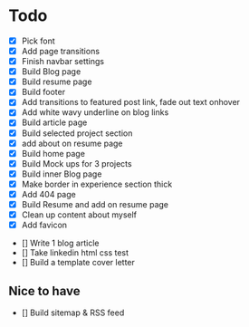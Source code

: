 # Todo
- [x] Pick font
- [x] Add page transitions
- [x] Finish navbar settings
- [x] Build Blog page
- [x] Build resume page
- [x] Build footer
- [x] Add transitions to featured post link, fade out text onhover
- [x] Add white wavy underline on blog links
- [x] Build article page
- [x] Build selected project section
- [x] add about on resume page
- [x] Build home page
- [x] Build Mock ups for 3 projects
- [x] Build inner Blog page
- [x] Make border in experience section thick
- [x] Add 404 page
- [x] Build Resume and add on resume page
- [x] Clean up content about myself
- [x] Add favicon
- [] Write 1 blog article
- [] Take linkedin html css test
- [] Build a template cover letter

## Nice to have
- [] Build sitemap & RSS feed


